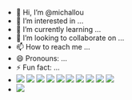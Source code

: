- 👋 Hi, I’m @michallou
- 👀 I’m interested in ...
- 🌱 I’m currently learning ...
- 💞️ I’m looking to collaborate on ...
- 📫 How to reach me ...
- 😄 Pronouns: ...
- ⚡ Fun fact: ...
- ![](https://img.shields.io/badge/ChatGPT-74aa9c?style=for-the-badge&logo=openai&logoColor=white)
  ![](https://img.shields.io/badge/iFood-EA1D2C?style=for-the-badge&logo=ifood&logoColor=white)
  ![](https://img.shields.io/badge/YouTube-FF0000?style=for-the-badge&logo=youtube&logoColor=white)
  ![](https://img.shields.io/badge/Amazon%20Prime-00A8E1?style=for-the-badge&logo=netflix&logoColor=white)
  ![](https://img.shields.io/badge/Netflix-E50914?style=for-the-badge&logo=netflix&logoColor=white)
  ![](https://img.shields.io/badge/WhatsApp-25D366?style=for-the-badge&logo=WhatsApp&logoColor=white)
  ![](https://img.shields.io/badge/Instagram-E4405F?style=for-the-badge&logo=instagram&logoColor=white)
  ![](https://img.shields.io/badge/Facebook-1877F2?style=for-the-badge&logo=facebook&logoColor=white)
  ![](https://img.shields.io/badge/GitHub-100000?style=for-the-badge&logo=github&logoColor=white)
  ![](https://img.shields.io/badge/Spotify-1ED760?&style=for-the-badge&logo=spotify&logoColor=white)
 - ![](https://i.pinimg.com/originals/69/0e/3f/690e3f05869c1bf43b48803e61c67932.gif)

